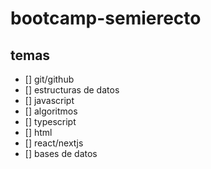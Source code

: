 # bootcamp-semierecto

## temas
- [] git/github
- [] estructuras de datos
- [] javascript
- [] algoritmos
- [] typescript
- [] html
- [] react/nextjs
- [] bases de datos